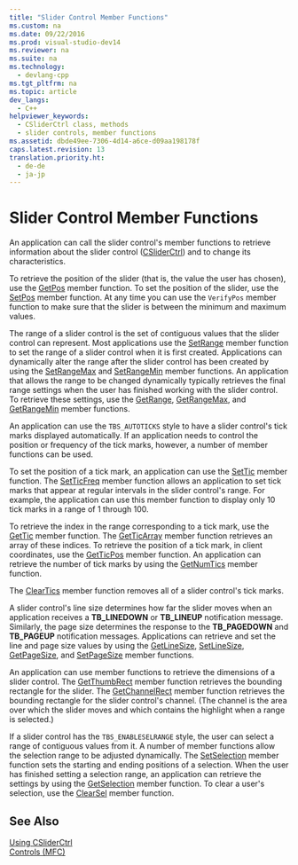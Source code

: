 ```yaml
---
title: "Slider Control Member Functions"
ms.custom: na
ms.date: 09/22/2016
ms.prod: visual-studio-dev14
ms.reviewer: na
ms.suite: na
ms.technology: 
  - devlang-cpp
ms.tgt_pltfrm: na
ms.topic: article
dev_langs: 
  - C++
helpviewer_keywords: 
  - CSliderCtrl class, methods
  - slider controls, member functions
ms.assetid: dbde49ee-7306-4d14-a6ce-d09aa198178f
caps.latest.revision: 13
translation.priority.ht: 
  - de-de
  - ja-jp
---
```

# Slider Control Member Functions
An application can call the slider control's member functions to retrieve information about the slider control ([CSliderCtrl](../vs140/csliderctrl-class.md)) and to change its characteristics.  
  
 To retrieve the position of the slider (that is, the value the user has chosen), use the [GetPos](../vs140/csliderctrl--getpos.md) member function. To set the position of the slider, use the [SetPos](../vs140/csliderctrl--setpos.md) member function. At any time you can use the `VerifyPos` member function to make sure that the slider is between the minimum and maximum values.  
  
 The range of a slider control is the set of contiguous values that the slider control can represent. Most applications use the [SetRange](../vs140/csliderctrl--setrange.md) member function to set the range of a slider control when it is first created. Applications can dynamically alter the range after the slider control has been created by using the [SetRangeMax](../vs140/csliderctrl--setrangemax.md) and [SetRangeMin](../vs140/csliderctrl--setrangemin.md) member functions. An application that allows the range to be changed dynamically typically retrieves the final range settings when the user has finished working with the slider control. To retrieve these settings, use the [GetRange](../vs140/csliderctrl--getrange.md), [GetRangeMax](../vs140/csliderctrl--getrangemax.md), and [GetRangeMin](../vs140/csliderctrl--getrangemin.md) member functions.  
  
 An application can use the `TBS_AUTOTICKS` style to have a slider control's tick marks displayed automatically. If an application needs to control the position or frequency of the tick marks, however, a number of member functions can be used.  
  
 To set the position of a tick mark, an application can use the [SetTic](../vs140/csliderctrl--settic.md) member function. The [SetTicFreq](../vs140/csliderctrl--setticfreq.md) member function allows an application to set tick marks that appear at regular intervals in the slider control's range. For example, the application can use this member function to display only 10 tick marks in a range of 1 through 100.  
  
 To retrieve the index in the range corresponding to a tick mark, use the [GetTic](../vs140/csliderctrl--gettic.md) member function. The [GetTicArray](../vs140/csliderctrl--getticarray.md) member function retrieves an array of these indices. To retrieve the position of a tick mark, in client coordinates, use the [GetTicPos](../vs140/csliderctrl--getticpos.md) member function. An application can retrieve the number of tick marks by using the [GetNumTics](../vs140/csliderctrl--getnumtics.md) member function.  
  
 The [ClearTics](../vs140/csliderctrl--cleartics.md) member function removes all of a slider control's tick marks.  
  
 A slider control's line size determines how far the slider moves when an application receives a **TB_LINEDOWN** or **TB_LINEUP** notification message. Similarly, the page size determines the response to the **TB_PAGEDOWN** and **TB_PAGEUP** notification messages. Applications can retrieve and set the line and page size values by using the [GetLineSize](../vs140/csliderctrl--getlinesize.md), [SetLineSize](../vs140/csliderctrl--setlinesize.md), [GetPageSize](../vs140/csliderctrl--getpagesize.md), and [SetPageSize](../vs140/csliderctrl--setpagesize.md) member functions.  
  
 An application can use member functions to retrieve the dimensions of a slider control. The [GetThumbRect](../vs140/csliderctrl--getthumbrect.md) member function retrieves the bounding rectangle for the slider. The [GetChannelRect](../vs140/csliderctrl--getchannelrect.md) member function retrieves the bounding rectangle for the slider control's channel. (The channel is the area over which the slider moves and which contains the highlight when a range is selected.)  
  
 If a slider control has the `TBS_ENABLESELRANGE` style, the user can select a range of contiguous values from it. A number of member functions allow the selection range to be adjusted dynamically. The [SetSelection](../vs140/csliderctrl--setselection.md) member function sets the starting and ending positions of a selection. When the user has finished setting a selection range, an application can retrieve the settings by using the [GetSelection](../vs140/csliderctrl--getselection.md) member function. To clear a user's selection, use the [ClearSel](../vs140/csliderctrl--clearsel.md) member function.  
  
## See Also  
 [Using CSliderCtrl](../vs140/using-csliderctrl.md)   
 [Controls (MFC)](../vs140/controls--mfc-.md)